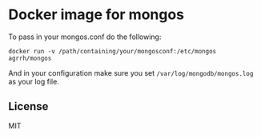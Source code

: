 # Docker image for mongos

To pass in your mongos.conf do the following:

```
docker run -v /path/containing/your/mongosconf:/etc/mongos agrrh/mongos
```

And in your configuration make sure you set `/var/log/mongodb/mongos.log` as your log file.

## License

MIT
